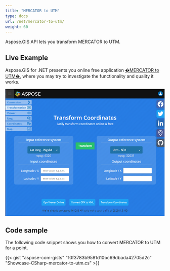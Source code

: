 ```yaml
---
title: "MERCATOR to UTM"
type: docs
url: /net/mercator-to-utm/
weight: 60
---
```


Aspose.GIS API lets you transform MERCATOR to UTM.

## **Live Example**

Aspose.GIS for .NET presents you online free application [�MERCATOR to UTM�](https://products.aspose.app/gis/transformation/mercator-to-utm), where you may try to investigate the functionality and quality it works.

![ok-supported](../transformation-app.png)

## **Code sample**

The following code snippet shows you how to convert MERCATOR to UTM for a point.

{{< gist "aspose-com-gists" "10f3783b9581d10bc69dbada42705d2c" "Showcase-CSharp-mercator-to-utm.cs" >}}

